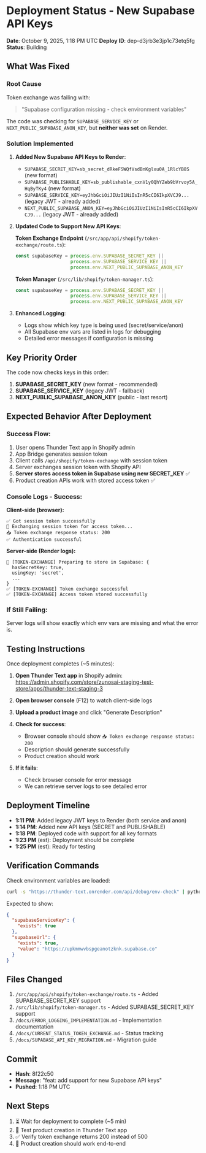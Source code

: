 # Deployment Status - New Supabase API Keys

**Date**: October 9, 2025, 1:18 PM UTC
**Deploy ID**: dep-d3jrb3e3jp1c73etq5fg
**Status**: Building

## What Was Fixed

### Root Cause
Token exchange was failing with:
> "Supabase configuration missing - check environment variables"

The code was checking for `SUPABASE_SERVICE_KEY` or `NEXT_PUBLIC_SUPABASE_ANON_KEY`, but **neither was set** on Render.

### Solution Implemented

1. **Added New Supabase API Keys to Render**:
   - `SUPABASE_SECRET_KEY=sb_secret_dRkeFSWQfVsdBnKglxu0A_1RlcYB8S` (new format)
   - `SUPABASE_PUBLISHABLE_KEY=sb_publishable_cxnV1y0QhYZeb9bVrvoy5A_HqByTKy4` (new format)
   - `SUPABASE_SERVICE_KEY=eyJhbGciOiJIUzI1NiIsInR5cCI6IkpXVCJ9...` (legacy JWT - already added)
   - `NEXT_PUBLIC_SUPABASE_ANON_KEY=eyJhbGciOiJIUzI1NiIsInR5cCI6IkpXVCJ9...` (legacy JWT - already added)

2. **Updated Code to Support New API Keys**:

   **Token Exchange Endpoint** (`/src/app/api/shopify/token-exchange/route.ts`):
   ```typescript
   const supabaseKey = process.env.SUPABASE_SECRET_KEY ||
                       process.env.SUPABASE_SERVICE_KEY ||
                       process.env.NEXT_PUBLIC_SUPABASE_ANON_KEY
   ```

   **Token Manager** (`/src/lib/shopify/token-manager.ts`):
   ```typescript
   const supabaseKey = process.env.SUPABASE_SECRET_KEY ||
                       process.env.SUPABASE_SERVICE_KEY ||
                       process.env.NEXT_PUBLIC_SUPABASE_ANON_KEY
   ```

3. **Enhanced Logging**:
   - Logs show which key type is being used (secret/service/anon)
   - All Supabase env vars are listed in logs for debugging
   - Detailed error messages if configuration is missing

## Key Priority Order

The code now checks keys in this order:
1. **SUPABASE_SECRET_KEY** (new format - recommended)
2. **SUPABASE_SERVICE_KEY** (legacy JWT - fallback)
3. **NEXT_PUBLIC_SUPABASE_ANON_KEY** (public - last resort)

## Expected Behavior After Deployment

### Success Flow:
1. User opens Thunder Text app in Shopify admin
2. App Bridge generates session token
3. Client calls `/api/shopify/token-exchange` with session token
4. Server exchanges session token with Shopify API
5. **Server stores access token in Supabase using new SECRET_KEY** ✅
6. Product creation APIs work with stored access token ✅

### Console Logs - Success:
**Client-side (browser):**
```
✅ Got session token successfully
🔄 Exchanging session token for access token...
📥 Token exchange response status: 200
✅ Authentication successful
```

**Server-side (Render logs):**
```
💾 [TOKEN-EXCHANGE] Preparing to store in Supabase: {
  hasSecretKey: true,
  usingKey: 'secret',
  ...
}
✅ [TOKEN-EXCHANGE] Token exchange successful
✅ [TOKEN-EXCHANGE] Access token stored successfully
```

### If Still Failing:
Server logs will show exactly which env vars are missing and what the error is.

## Testing Instructions

Once deployment completes (~5 minutes):

1. **Open Thunder Text app** in Shopify admin: https://admin.shopify.com/store/zunosai-staging-test-store/apps/thunder-text-staging-3
2. **Open browser console** (F12) to watch client-side logs
3. **Upload a product image** and click "Generate Description"
4. **Check for success**:
   - Browser console should show `📥 Token exchange response status: 200`
   - Description should generate successfully
   - Product creation should work

5. **If it fails**:
   - Check browser console for error message
   - We can retrieve server logs to see detailed error

## Deployment Timeline

- **1:11 PM**: Added legacy JWT keys to Render (both service and anon)
- **1:14 PM**: Added new API keys (SECRET and PUBLISHABLE)
- **1:18 PM**: Deployed code with support for all key formats
- **1:23 PM** (est): Deployment should be complete
- **1:25 PM** (est): Ready for testing

## Verification Commands

Check environment variables are loaded:
```bash
curl -s "https://thunder-text.onrender.com/api/debug/env-check" | python3 -m json.tool
```

Expected to show:
```json
{
  "supabaseServiceKey": {
    "exists": true
  },
  "supabaseUrl": {
    "exists": true,
    "value": "https://upkmmwvbspgeanotzknk.supabase.co"
  }
}
```

## Files Changed

1. `/src/app/api/shopify/token-exchange/route.ts` - Added SUPABASE_SECRET_KEY support
2. `/src/lib/shopify/token-manager.ts` - Added SUPABASE_SECRET_KEY support
3. `/docs/ERROR_LOGGING_IMPLEMENTATION.md` - Implementation documentation
4. `/docs/CURRENT_STATUS_TOKEN_EXCHANGE.md` - Status tracking
5. `/docs/SUPABASE_API_KEY_MIGRATION.md` - Migration guide

## Commit

- **Hash**: 8f22c50
- **Message**: "feat: add support for new Supabase API keys"
- **Pushed**: 1:18 PM UTC

## Next Steps

1. ⏳ Wait for deployment to complete (~5 min)
2. 🧪 Test product creation in Thunder Text app
3. ✅ Verify token exchange returns 200 instead of 500
4. 🎉 Product creation should work end-to-end
